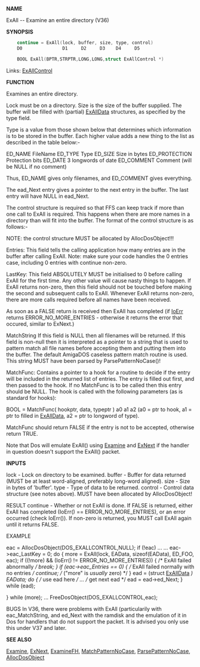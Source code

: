 
**NAME**

ExAll -- Examine an entire directory (V36)

**SYNOPSIS**

```c
    continue = ExAll(lock, buffer, size, type, control)
    D0               D1     D2     D3    D4     D5

    BOOL ExAll(BPTR,STRPTR,LONG,LONG,struct ExAllControl *)

```
Links: [ExAllControl](_0079.md) 

**FUNCTION**

Examines an entire directory.

Lock must be on a directory.  Size is the size of the buffer supplied.
The buffer will be filled with (partial) [ExAllData](_0079.md) structures, as
specified by the type field.

Type is a value from those shown below that determines which information is
to be stored in the buffer.  Each higher value adds a new thing to the list
as described in the table below:-

ED_NAME         FileName
ED_TYPE         Type
ED_SIZE         Size in bytes
ED_PROTECTION   Protection bits
ED_DATE         3 longwords of date
ED_COMMENT      Comment (will be NULL if no comment)

Thus, ED_NAME gives only filenames, and ED_COMMENT gives everything.

The ead_Next entry gives a pointer to the next entry in the buffer.  The
last entry will have NULL in ead_Next.

The control structure is required so that FFS can keep track if more than
one call to ExAll is required.  This happens when there are more names in
a directory than will fit into the buffer.  The format of the control
structure is as follows:-

NOTE: the control structure MUST be allocated by AllocDosObject!!!

Entries:  This field tells the calling application how many entries are
in the buffer after calling ExAll.  Note: make sure your code
handles the 0 entries case, including 0 entries with continue
non-zero.

LastKey:  This field ABSOLUTELY MUST be initialised to 0 before calling
ExAll for the first time.  Any other value will cause nasty
things to happen.  If ExAll returns non-zero, then this field
should not be touched before making the second and subsequent
calls to ExAll.  Whenever ExAll returns non-zero, there are more
calls required before all names have been received.

As soon as a FALSE return is received then ExAll has completed
(if [IoErr](IoErr.md) returns ERROR_NO_MORE_ENTRIES - otherwise it returns
the error that occured, similar to ExNext.)

MatchString
If this field is NULL then all filenames will be returned.  If
this field is non-null then it is interpreted as a pointer to
a string that is used to pattern match all file names before
accepting them and putting them into the buffer.  The default
AmigaDOS caseless pattern match routine is used.  This string
MUST have been parsed by ParsePatternNoCase()!

MatchFunc:
Contains a pointer to a hook for a routine to decide if the entry
will be included in the returned list of entries.  The entry is
filled out first, and then passed to the hook.  If no MatchFunc is
to be called then this entry should be NULL.  The hook is
called with the following parameters (as is standard for hooks):

BOOL = MatchFunc( hookptr, data, typeptr )
a0      a1      a2
(a0 = ptr to hook, a1 = ptr to filled in [ExAllData](_0079.md), a2 = ptr
to longword of type).

MatchFunc should return FALSE if the entry is not to be
accepted, otherwise return TRUE.

Note that Dos will emulate ExAll() using [Examine](Examine.md) and [ExNext](ExNext.md)
if the handler in question doesn't support the ExAll() packet.

**INPUTS**

lock    - Lock on directory to be examined.
buffer  - Buffer for data returned (MUST be at least word-aligned,
preferably long-word aligned).
size    - Size in bytes of 'buffer'.
type    - Type of data to be returned.
control - Control data structure (see notes above).  MUST have been
allocated by AllocDosObject!

RESULT
continue - Whether or not ExAll is done.  If FALSE is returned, either
ExAll has completed (IoErr() == ERROR_NO_MORE_ENTRIES), or
an error occurred (check IoErr()).  If non-zero is returned,
you MUST call ExAll again until it returns FALSE.

EXAMPLE

eac = AllocDosObject(DOS_EXALLCONTROL,NULL);
if (!eac) ...
...
eac-&#062;eac_LastKey = 0;
do {
more = ExAll(lock, EAData, sizeof(EAData), ED_FOO, eac);
if ((!more) &#038;&#038; (IoErr() != ERROR_NO_MORE_ENTRIES)) {
/* ExAll failed abnormally */
break;
}
if (eac-&#062;eac_Entries == 0) {
/* ExAll failed normally with no entries */
continue;                   /* (&#034;more&#034; is *usually* zero) */
}
ead = (struct [ExAllData](_0079.md) *) EAData;
do {
/* use ead here */
...
/* get next ead */
ead = ead-&#062;ed_Next;
} while (ead);

} while (more);
...
FreeDosObject(DOS_EXALLCONTROL,eac);

BUGS
In V36, there were problems with ExAll (particularily with
eac_MatchString, and ed_Next with the ramdisk and the emulation
of it in Dos for handlers that do not support the packet.  It is
advised you only use this under V37 and later.

**SEE ALSO**

[Examine](Examine.md), [ExNext](ExNext.md), [ExamineFH](ExamineFH.md), [MatchPatternNoCase](MatchPatternNoCase.md),
[ParsePatternNoCase](ParsePatternNoCase.md), [AllocDosObject](AllocDosObject.md)
